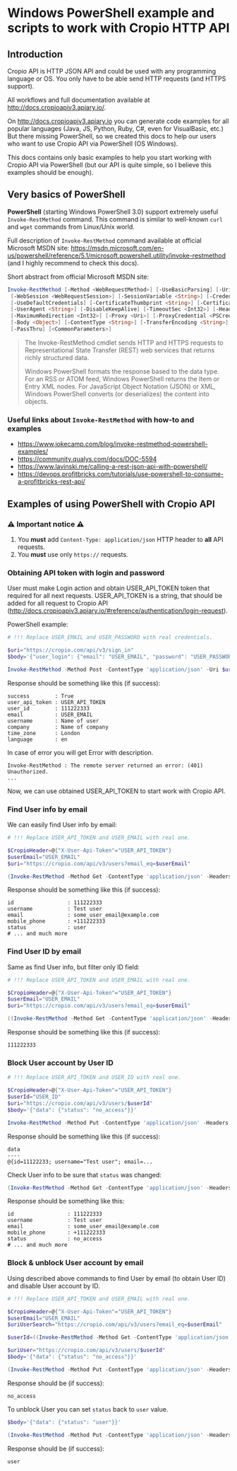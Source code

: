 # Windows PowerShell example and scripts to work with Cropio HTTP API

## Introduction

Cropio API is HTTP JSON API and could be used with any programming language or OS. You only have to be able send HTTP requests (and HTTPS support).

All workflows and full documentation available at http://docs.cropioapiv3.apiary.io/.

On http://docs.cropioapiv3.apiary.io you can generate code examples for all popular languages (Java, JS, Python, Ruby, C#, even for VisualBasic, etc.) But there missing PowerShell, so we created this docs to help our users who want to use Cropio API via PowerShell (OS Windows).

This docs contains only basic examples to help you start working with Cropio API via PowerShell (but our API is quite simple, so I believe this examples should be enough).

## Very basics of PowerShell

**PowerShell** (starting Windows PowerShell 3.0) support extremely useful `Invoke-RestMethod` command. This command is similar to well-known `curl` and `wget` commands from Linux/Unix world.

Full description of `Invoke-RestMethod` command available at official Microsoft MSDN site: https://msdn.microsoft.com/en-us/powershell/reference/5.1/microsoft.powershell.utility/invoke-restmethod (and I highly recommend to check this docs).

Short abstract from official Microsoft MSDN site:

```PowerShell
Invoke-RestMethod [-Method <WebRequestMethod>] [-UseBasicParsing] [-Uri] <Uri>
 [-WebSession <WebRequestSession>] [-SessionVariable <String>] [-Credential <PSCredential>]
 [-UseDefaultCredentials] [-CertificateThumbprint <String>] [-Certificate <X509Certificate>]
 [-UserAgent <String>] [-DisableKeepAlive] [-TimeoutSec <Int32>] [-Headers <IDictionary>]
 [-MaximumRedirection <Int32>] [-Proxy <Uri>] [-ProxyCredential <PSCredential>] [-ProxyUseDefaultCredentials]
 [-Body <Object>] [-ContentType <String>] [-TransferEncoding <String>] [-InFile <String>] [-OutFile <String>]
 [-PassThru] [<CommonParameters>]
```

> The Invoke-RestMethod cmdlet sends HTTP and HTTPS requests to Representational State Transfer (REST) web services that returns richly structured data.
>
> Windows PowerShell formats the response based to the data type. For an RSS or ATOM feed, Windows PowerShell returns the Item or Entry XML nodes. For JavaScript Object Notation (JSON) or XML, Windows PowerShell converts (or deserializes) the content into objects.

### Useful links about `Invoke-RestMethod` with how-to and examples

* https://www.jokecamp.com/blog/invoke-restmethod-powershell-examples/
* https://community.qualys.com/docs/DOC-5594
* https://www.lavinski.me/calling-a-rest-json-api-with-powershell/
* https://devops.profitbricks.com/tutorials/use-powershell-to-consume-a-profitbricks-rest-api/

## Examples of using PowerShell with Cropio API

### :warning: Important notice :warning:

1. You **must** add `Content-Type: application/json` HTTP header to **all** API requests.
2. You **must** use only `https://` requests.

### Obtaining API token with login and password

User must make Login action and obtain USER_API_TOKEN token that required for all next requests. USER_API_TOKEN is a string, that should be added for all request to Cropio API (http://docs.cropioapiv3.apiary.io/#reference/authentication/login-request).

PowerShell example:
```PowerShell
# !!! Replace USER_EMAIL and USER_PASSWORD with real credentials.

$uri="https://cropio.com/api/v3/sign_in"
$body='{"user_login": {"email": "USER_EMAIL", "password": "USER_PASSWORD"}}'

Invoke-RestMethod -Method Post -ContentType 'application/json' -Uri $uri -Body $body
```

Response should be something like this (if success):
```
success        : True
user_api_token : USER_API_TOKEN
user_id        : 111222333
email          : USER_EMAIL
username       : Name of user
company        : Name of company
time_zone      : London
language       : en
```

In case of error you will get Error with description.
```
Invoke-RestMethod : The remote server returned an error: (401) Unauthorized.
...
```

Now, we can use obtained USER_API_TOKEN to start work with Cropio API.

### Find User info by email

We can easily find User info by email:

```PowerShell
# !!! Replace USER_API_TOKEN and USER_EMAIL with real one.

$CropioHeader=@{"X-User-Api-Token"="USER_API_TOKEN"}
$userEmail="USER_EMAIL"
$uri="https://cropio.com/api/v3/users?email_eq=$userEmail"

(Invoke-RestMethod -Method Get -ContentType 'application/json' -Headers $CropioHeader -Uri $uri).data | Select-Object -First 1
```

Response should be something like this (if success):
```
id                 : 111222333
username           : Test user
email              : some_user_email@example.com
mobile_phone       : +111222333
status             : user
# ... and much more
```

### Find User ID by email

Same as find User info, but filter only ID field:

```PowerShell
# !!! Replace USER_API_TOKEN and USER_EMAIL with real one.

$CropioHeader=@{"X-User-Api-Token"="USER_API_TOKEN"}
$userEmail="USER_EMAIL"
$uri="https://cropio.com/api/v3/users?email_eq=$userEmail"

((Invoke-RestMethod -Method Get -ContentType 'application/json' -Headers $CropioHeader -Uri $uri).data | Select-Object -First 1).id
```

Response should be something like this (if success):
```
111222333
```

### Block User account by User ID

```PowerShell
# !!! Replace USER_API_TOKEN and USER_ID with real one.

$CropioHeader=@{"X-User-Api-Token"="USER_API_TOKEN"}
$userId="USER_ID"
$uri="https://cropio.com/api/v3/users/$userId"
$body='{"data": {"status": "no_access"}}'

Invoke-RestMethod -Method Put -ContentType 'application/json' -Headers $CropioHeader -Uri $uri -Body $body
```

Response should be something like this (if success):
```
data
----
@{id=11122233; username="Test user"; email=...
```

Check User info to be sure that `status` was changed:

```PowerShell
(Invoke-RestMethod -Method Get -ContentType 'application/json' -Headers $CropioHeader -Uri $uri).data
```

Response should be something like this:
```
id                 : 111222333
username           : Test user
email              : some_user_email@example.com
mobile_phone       : +111222333
status             : no_access
# ... and much more
```

### Block & unblock User account by email

Using described above commands to find User by email (to obtain User ID) and disable User account by ID.

```PowerShell
# !!! Replace USER_API_TOKEN and USER_EMAIL with real one.

$CropioHeader=@{"X-User-Api-Token"="USER_API_TOKEN"}
$userEmail="USER_EMAIL"
$uriUserSearch="https://cropio.com/api/v3/users?email_eq=$userEmail"

$userId=((Invoke-RestMethod -Method Get -ContentType 'application/json' -Headers $CropioHeader -Uri $uriUserSearch).data | Select-Object -First 1).id

$uriUser="https://cropio.com/api/v3/users/$userId"
$body='{"data": {"status": "no_access"}}'

(Invoke-RestMethod -Method Put -ContentType 'application/json' -Headers $CropioHeader -Uri $uriUser -Body $body).data.status
```

Response should be (if success):
```
no_access
```

To unblock User you can set `status` back to `user` value.

```PowerShell
$body='{"data": {"status": "user"}}'

(Invoke-RestMethod -Method Put -ContentType 'application/json' -Headers $CropioHeader -Uri $uriUser -Body $body).data.status
```

Response should be (if success):
```
user
```
